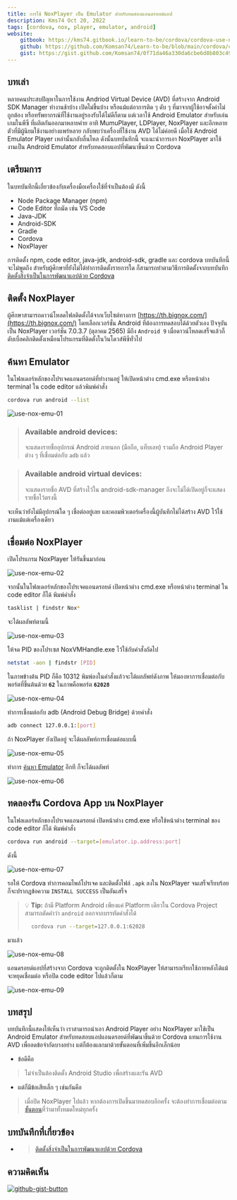 ```yaml
---
title: การใช้ NoxPlayer เป็น Emulator สำหรับทดสอบแอนดรอยด์แอป
description: Kms74 Oct 20, 2022
tags: [cordova, nox, player, emulator, android]
website:
    gitbook: https://kms74.gitbook.io/learn-to-be/cordova/cordova-use-nox-player.md
    github: https://github.com/Komsan74/Learn-to-be/blob/main/cordova/cordova-use-nox-player.md
    gist: https://gist.github.com/Komsan74/0f71da46a330da6cbe6d8b803c49da54
---
```


## บทเล่า

หลายคนประสบปัญหาในการใช้งาน Andriod Virtual Device (AVD) ที่สร้างจาก Android SDK Manager ทำงานช้าบ้าง เปิดไม่ขึ้นบ้าง หรือแม้แต่อาการติด ๆ ดับ ๆ ที่มาจากผู้ใช้อาจตั้งค่าไม่ถูกต้อง หรือทรัพยากรณ์ที่ใช้งานอยู่รองรับได้ไม่ดีก็ตาม แต่เวลาใช้ Android Emulator สำหรับเล่นเกมในพีซี ที่ผลิตกันออกมาหลายค่าย อาทิ MumuPlayer, LDPlayer, NoxPlayer และอีกหลายตัวที่มีผู้นิยมใช้งานอย่างแพร่หลาย กลับพบว่าเครื่องที่ใช้งาน AVD ได้ไม่ค่อยดี เมื่อใช้ Android Emulator Player เหล่านั้นกลับลื่นไหล ดังนั้นบทบันทึกนี้ จะแนะนำการเอา NoxPlayer มาใช้งานเป็น Android Emulator สำหรับทดสอบแอปที่พัฒนาขึ้นด้วย Cordova 

## เตรียมการ

ในบทบันทึกนี้เกี่ยวข้องกับเครื่องมือเครื่องใช้ที่จำเป็นต้องมี ดังนี้

* Node Package Manager (npm)
* Code Editor ที่ถนัด เช่น VS Code
* Java-JDK
* Android-SDK
* Gradle
* Cordova
* NoxPlayer

การติดตั้ง npm, code editor, java-jdk, android-sdk, gradle และ cordova บทบันทึกนี้จะไม่พูดถึง สำหรับผู้ศึกษาที่ยังไม่ได้ทำการติดตั้งรายการใด ก็สามารถทำตามวิธีการติดตั้งจากบทบันทึก [ติดตั้งสิ่งจำเป็นในการพัฒนาแอปด้วย Cordova](https://kms74.gitbook.io/learn-to-be/cordova/cordova-installation)

## ติดตั้ง NoxPlayer

ผู้ศึกษาสามารถดาวน์โหลดไฟลติดตั้งได้จากเว็บไซต์ทางการ [https://th.bignox.com/](https://th.bignox.com/) โดยเลือกเวอร์ชั่น Android ที่ต้องการทดสอบได้ด้วยตัวเอง ปัจจุบันเป็น NoxPlayer เวอร์ชั่น 7.0.3.7 (ตุลาคม 2565) มีถึง `Android 9`  เมื่อดาวน์โหลดเสร็จแล้วก็ดับเบิ้ลคลิกติดตั้งเหมือนโปรแกรมที่ติดตั้งในวินโดวส์พีซีทั่วไป

## ค้นหา Emulator

ในโฟลเดอร์หลักของโปรเจคแอนดรอยด์ที่ทำงานอยู่ ให้เปิดหน้าต่าง cmd.exe หรือหน้าต่าง terminal ใน code editor แล้วพิมพ์คำสั่ง

```sh
cordova run android --list
```

![use-nox-emu-01](https://user-images.githubusercontent.com/52767363/196839699-e843cf8f-bc99-401e-b6b0-367434e65737.png)

> ### Available android devices:
> จะแสดงรายชื่ออุปกรณ์ Android ภายนอก (มือถือ, แท็บเลท) รวมถือ Android Player ต่าง ๆ ที่เชื่อมต่อกับ `adb` แล้ว

> ### Available android virtual devices:
> จะแสดงรายชื่อ AVD ที่สร้างไว้ใน android-sdk-manager ถึงจะไม่ได้เปิดอยู่ก็จะแสดงรายชื่อไว้ตรงนี้

จะเห็นว่ายังไม่มีอุปกรณ์ใด ๆ เชื่อต่ออยู่เลย และคอมพิวเตอร์เครื่องนี้ผู้บันทึกไม่ได้สร้าง AVD ไว้ใช้งานแม้แต่เครื่องเดียว

## เชื่อมต่อ NoxPlayer

เปิดโปรแกรม NoxPlayer ให้รันขึ้นมาก่อน

![use-nox-emu-02](https://user-images.githubusercontent.com/52767363/196844796-f0b3dbe9-957c-4b18-8179-cf0d4526773a.PNG)

จากนั้นในโฟลเดอร์หลักของโปรเจคแอนดรอยด์ เปิดหน้าต่าง cmd.exe หรือหน้าต่าง terminal ใน code editor ก็ได้ พิมพ์คำสั่ง

```sh
tasklist | findstr Nox*
```
จะได้ผลลัพท์ตามนี้

![use-nox-emu-03](https://user-images.githubusercontent.com/52767363/196847133-3da9f7ee-835f-4c8b-b052-b8e5b2090c58.png)

ให้จด PID ของโปรเซส NoxVMHandle.exe ไว้ใช้กับคำสั่งถัดไป

```sh
netstat -aon | findstr [PID]
```

ในภาพข้างต้น PID ก็คือ 10312 พิมพ์ลงในคำสั่งแล้วจะได้ผลลัพท์ดังภาพ ให้มองหาการเชื่อมต่อกับพอร์ตที่ขึ้นต้นด้วย **`62`** ในภาพคือพอร์ต **`62028`** 

![use-nox-emu-04](https://user-images.githubusercontent.com/52767363/196849986-43d2c088-e23e-428f-997d-77bcb2e82b88.png)

ทำการเชื่อมต่อกับ adb (Android Debug Bridge) ด้วยคำสั่ง

```sh
adb connect 127.0.0.1:[port]
```

ถ้า NoxPlayer ยังเปิดอยู่ จะได้ผลลัพท์การเชื่อมต่อแบบนี้

![use-nox-emu-05](https://user-images.githubusercontent.com/52767363/196851781-99ff38d8-e086-43fe-b6ab-b22ab14b5d66.png)

ทำการ [ค้นหา Emulator](#ค้นหา-emulator) อีกที ก็จะได้ผลลัพท์

![use-nox-emu-06](https://user-images.githubusercontent.com/52767363/196852554-31abf951-f64a-4f28-bd67-ca8b86ac1138.png)

## ทดลองรัน Cordova App บน NoxPlayer

ในโฟลเดอร์หลักของโปรเจคแอนดรอยด์ เปิดหน้าต่าง cmd.exe หรือใช้หน้าต่าง terminal ของ code editor ก็ได้ พิมพ์คำสั่ง

```sh
cordova run android --target=[emulator.ip.address:port]
```

ดังนี้

![use-nox-emu-07](https://user-images.githubusercontent.com/52767363/196854793-a700c244-e464-48df-bc26-e80d70d5b806.png)

รอให้ Cordova ทำการคอมไพล์โปรเจค และติดตั้งไฟล์ `.apk` ลงใน NoxPlayer จนเสร็จเรียบร้อยก็จะปรากฏข้อความ `INSTALL SUCCESS` เป็นอันเสร็จ

> :bulb: **Tip:** 
> ถ้ามี Platform Android เพียงแค่ Platform เดียวใน Cordova Project 
> สามารถตัดคำว่า `android` ออกจากบรรทัดคำสั่งได้ 
> ```sh
>   cordova run --target=127.0.0.1:62028
> ```

มาแล้ว

![use-nox-emu-08](https://user-images.githubusercontent.com/52767363/196855278-e1cf8e55-b6d4-400f-9c91-cf2d207d7d8e.PNG)

แอนดรอยด์แอปที่สร้างจาก Cordova จะถูกติตตั้งใน NoxPlayer ให้สามารถเรียกใช้ภายหลังได้แม้จะหยุดเชื่อมต่อ หรือปิด code editor ไปแล้วก็ตาม

![use-nox-emu-09](https://user-images.githubusercontent.com/52767363/196856233-5b9714a4-d3f0-4da7-be31-0b6f5313c8fd.png)

## บทสรุป

บทบันทึกนี้แสดงให้เห็นว่า เราสามารถนำเอา Android Player อย่าง NoxPlayer มาใช้เป็น Android Emulator สำหรับทดสอบแอปแอนดรอยด์ที่พัฒนาขึ้นด้วย Cordova แทนการใช้งาน AVD เพื่อลดข้อจำกัดบางอย่าง แต่ก็ต้องแลกมาด้วยขั้นตอนที่เพิ่มขึ้นอีกเล็กน้อย 

* ข้อดีคือ

> ไม่จำเป็นต้องติดตั้ง Android Studio เพื่อสร้างและรัน AVD

* แต่ก็มีข้อเสียเล็ก ๆ เช่นกันคือ

> เมื่อปิด NoxPlayer ไปแล้ว หากต้องการเปิดขึ้นมาทดสอบอีกครั้ง จะต้องทำการเชื่อมต่อตาม[ขั้นตอน](#เชื่อมต่อ-noxplayer)ที่ว่ามาทั้งหมดใหม่ทุกครั้ง


## บทบันทึกที่เกี่ยวข้อง

* > [ติดตั้งสิ่งจำเป็นในการพัฒนาแอปด้วย Cordova](https://kms74.gitbook.io/learn-to-be/cordova/cordova-installation)

## ความคิดเห็น

[![github-gist-button](https://user-images.githubusercontent.com/52767363/191145099-9f4a51a2-35cc-495f-82e1-284d769a9052.png)][comment]

[comment]: https://gist.github.com/Komsan74/0f71da46a330da6cbe6d8b803c49da54